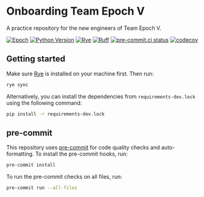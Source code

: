 # Onboarding Team Epoch V

A practice repository for the new engineers of Team Epoch V.

[![Epoch](https://img.shields.io/endpoint?url=https%3A%2F%2Fraw.githubusercontent.com%2FJeffrey-Lim%2Fepoch-dvdscreensaver%2Fmaster%2Fbadge.json)](https://teamepoch.ai/)
[![Python Version](https://img.shields.io/badge/python-3.12-blue.svg)](https://www.python.org/downloads/)
[![Rye](https://img.shields.io/endpoint?url=https://raw.githubusercontent.com/astral-sh/rye/main/artwork/badge.json)](https://rye-up.com)
[![Ruff](https://img.shields.io/endpoint?url=https://raw.githubusercontent.com/astral-sh/ruff/main/assets/badge/v2.json)](https://github.com/astral-sh/ruff)
[![pre-commit.ci status](https://results.pre-commit.ci/badge/github/Jeffrey-Lim/onboarding-epoch-v/main.svg)](https://results.pre-commit.ci/latest/Jeffrey-Lim/onboarding-epoch-v/main)
[![codecov](https://codecov.io/gh/Jeffrey-Lim/onboarding-epoch-v/graph/badge.svg?token=uZo7ykrgXY)](https://codecov.io/gh/Jeffrey-Lim/onboarding-epoch-v)

## Getting started

Make sure [Rye](https://rye-up.com/guide/installation/) is installed on your machine first. Then run:

```bash
rye sync
```

Alternatively, you can install the dependencies from `requirements-dev.lock` using the following command:

```bash
pip install -r requirements-dev.lock
```

## pre-commit

This repository uses [pre-commit](https://pre-commit.com/) for code quality checks and auto-formatting.
To install the pre-commit hooks, run:

```bash
pre-commit install
```

To run the pre-commit checks on all files, run:

```bash
pre-commit run --all-files
```
